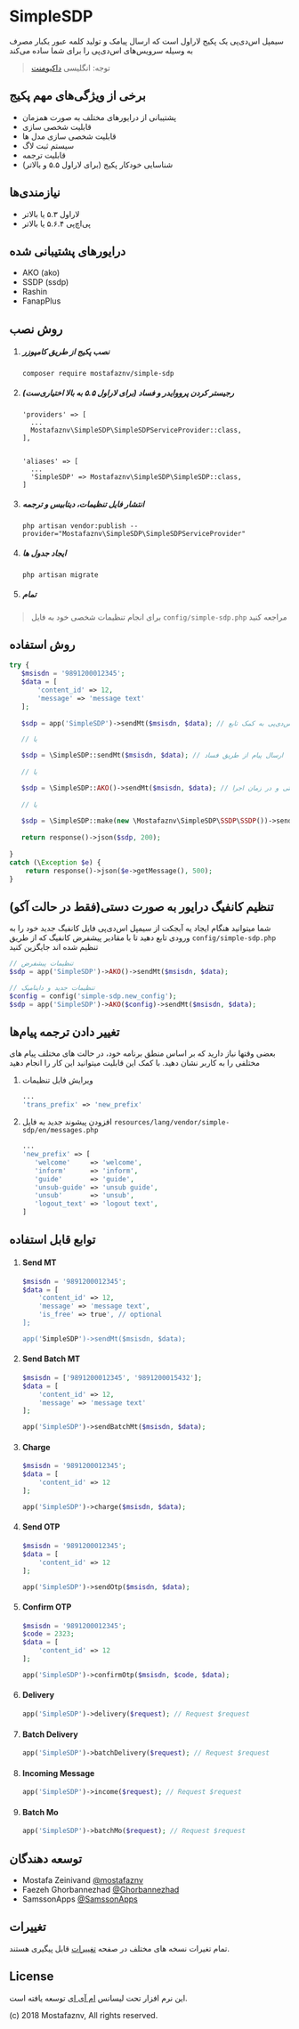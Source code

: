 # SimpleSDP
سیمپل‌ اس‌دی‌پی یک پکیج لاراول است که ارسال پیامک و تولید کلمه عبور یکبار مصرف به وسیله سرویس‌های اس‌دی‌پی را برای شما ساده می‌کند

> توجه: انگلیسی [داکیومنت](README.md)

## برخی از ویژگی‌های مهم پکیج
- پشتیبانی از درایورهای مختلف به صورت همزمان
- قابلیت شخصی سازی
- قابلیت شخصی سازی مدل ها
- سیستم ثبت لاگ
- قابلیت ترجمه
- شناسایی خودکار پکیج (برای لاراول ۵.۵ و بالاتر)

## نیازمندی‌ها
- لاراول ۵.۳ یا بالاتر
- پی‌اچ‌پی ۵.۶.۴ یا بالاتر

## درایورهای پشتیبانی شده
- AKO (ako)
- SSDP (ssdp)
- Rashin
- FanapPlus

## روش نصب

1. ##### نصب پکیج از طریق کامپوزر
    ```shell
    composer require mostafaznv/simple-sdp
    ```

2. ##### رجیستر کردن پرووایدر و فساد (برای لاراول ۵.۵ به بالا اختیاری‌ست)
    ```shell
    'providers' => [
      ...
      Mostafaznv\SimpleSDP\SimpleSDPServiceProvider::class,
    ],
    
    
    'aliases' => [
      ...
      'SimpleSDP' => Mostafaznv\SimpleSDP\SimpleSDP::class,
    ]
    ```

3. ##### انتشار فایل تنظیمات، دیتابیس و ترجمه
    ```shell
    php artisan vendor:publish --provider="Mostafaznv\SimpleSDP\SimpleSDPServiceProvider"
    ```

4. ##### ایجاد جدول ها
    ```shell
    php artisan migrate
    ```

4. ##### تمام

> برای انجام تنظیمات شخصی خود به فایل `config/simple-sdp.php` مراجعه کنید

## روش استفاده
```php
try {   
   $msisdn = '9891200012345';
   $data = [
       'content_id' => 12,
       'message' => 'message text'
   ];   
   
   $sdp = app('SimpleSDP')->sendMt($msisdn, $data); // فراخوانی سیمپل اس‌دی‌پی به کمک تابع app()

   // یا

   $sdp = \SimpleSDP::sendMt($msisdn, $data); // ارسال پیام از طریق فساد
   
   // یا

   $sdp = \SimpleSDP::AKO()->sendMt($msisdn, $data); // تعریف درایور به صورت دستی و در زمان اجرا
   
   // یا
   
   $sdp = \SimpleSDP::make(new \Mostafaznv\SimpleSDP\SSDP\SSDP())->sendMt($msisdn, $data); // تعریف درایور به صورت دستی
   
   return response()->json($sdp, 200);
  
} 
catch (\Exception $e) {   
    return response()->json($e->getMessage(), 500);
}
```

## تنظیم کانفیگ درایور به صورت دستی(فقط در حالت آکو)
شما میتوانید هنگام ایجاد یه آبجکت از سیمپل اس‌دی‌پی فایل کانفیگ جدید خود را به ورودی تابع دهید تا با مقادیر پیشفرض کانفیگ که از طریق `config/simple-sdp.php` تنظیم شده اند جایگزین کنید
```php
// تنظیمات پیشفرض
$sdp = app('SimpleSDP')->AKO()->sendMt($msisdn, $data); 

// تنظیمات جدید و داینامیک
$config = config('simple-sdp.new_config');
$sdp = app('SimpleSDP')->AKO($config)->sendMt($msisdn, $data);

```

## تغییر دادن ترجمه پیام‌ها
بعضی وقتها نیاز دارید که بر اساس منطق برنامه خود، در حالت های مختلف پیام های مختلفی را به کاربر نشان دهید. با کمک این قابلیت میتوانید این کار را انجام دهید

1. ویرایش فایل تنظیمات
    ```php
    ...
    'trans_prefix' => 'new_prefix'
    ```
2. افزودن پیشوند جدید به فایل `resources/lang/vendor/simple-sdp/en/messages.php`
    ```php
    ...
    'new_prefix' => [
       'welcome'     => 'welcome',
       'inform'      => 'inform',
       'guide'       => 'guide',
       'unsub-guide' => 'unsub guide',
       'unsub'       => 'unsub',
       'logout_text' => 'logout text',
    ]
    ```


## توابع قابل استفاده
1. #### Send MT
    ```php
    $msisdn = '9891200012345';
    $data = [
        'content_id' => 12,
        'message' => 'message text',
        'is_free' => true', // optional
    ];
    
    app('SimpleSDP')->sendMt($msisdn, $data);
    ```
2. #### Send Batch MT
    ```php
    $msisdn = ['9891200012345', '9891200015432'];
    $data = [
        'content_id' => 12,
        'message' => 'message text'
    ];
    
    app('SimpleSDP')->sendBatchMt($msisdn, $data);
    ```
    
3. #### Charge
    ```php
    $msisdn = '9891200012345';
    $data = [
        'content_id' => 12
    ];
    
    app('SimpleSDP')->charge($msisdn, $data);
    ```
    
4. #### Send OTP
    ```php
    $msisdn = '9891200012345';
    $data = [
        'content_id' => 12
    ];
    
    app('SimpleSDP')->sendOtp($msisdn, $data);
    ```
    
5. #### Confirm OTP
    ```php
    $msisdn = '9891200012345';
    $code = 2323;
    $data = [
        'content_id' => 12
    ];
    
    app('SimpleSDP')->confirmOtp($msisdn, $code, $data);
    ```
    
6. #### Delivery
    ```php
    app('SimpleSDP')->delivery($request); // Request $request
    ```
    
7. #### Batch Delivery
    ```php
    app('SimpleSDP')->batchDelivery($request); // Request $request
    ```
    
8. #### Incoming Message
    ```php
    app('SimpleSDP')->income($request); // Request $request
    ```
    
9. #### Batch Mo
    ```php
    app('SimpleSDP')->batchMo($request); // Request $request
    ```
    

## توسعه دهندگان
- Mostafa Zeinivand [@mostafaznv](https://github.com/mostafaznv)
- Faezeh Ghorbannezhad [@Ghorbannezhad](https://github.com/Ghorbannezhad)
- SamssonApps [@SamssonApps](https://github.com/SamssonApps)


## تغییرات
تمام تغیرات نسخه های مختلف در صفحه [تغییرات](CHANGELOG.md) قابل پیگیری هستند.

## License
این نرم افزار تحت لیسانس [ام آی ای](LICENSE) توسعه یافته است.

(c) 2018 Mostafaznv, All rights reserved.